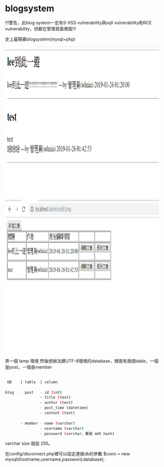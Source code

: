 # blogsystem

!!!警告，此blog system一定有S-XSS vulnerability與sqli vulnerability和RCE vulnerability，但都在管理頁面裡面!!!

史上最陽春blogsystem(mysql+php)

<img src="https://github.com/chenliTW/blogsystem/raw/master/examplepic/blog.PNG" height="500"><br>
<img src="https://github.com/chenliTW/blogsystem/raw/master/examplepic/admin.PNG" height="500"><br>

弄一個 lamp 環境
然後想辦法建UTF-8環境的database，裡面有兩個table，一個是post，一個是member
```bash

 DB    | table  | column

blog   - post   - id (int)
                - title (text)
                - author (text)
                - post_time (datetime)
                - content (text)
   
       - member - name (varchar)
                - username (varchar)
                - password (varchar，要是 md5 hash)
```          
varchar size 就設 255。


在config/dbconnect.php裡可以設定連接db的參數 $conn = new mysqli(hostname,username,password,database);

